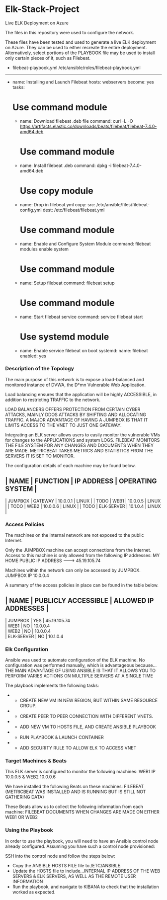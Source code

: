 # Elk-Stack-Project
Live ELK Deployment on Azure

The files in this repository were used to configure the network.



These files have been tested and used to generate a live ELK deployment on Azure. They can be used to either recreate the entire deployment. Alternatively, select portions of the PLAYBOOK file may be used to install only certain pieces of it, such as Filebeat.

  - filebeat-playbook.yml
    /etc/ansible/roles/filebeat-playbook.yml

  ---
- name: Installing and Launch Filebeat
  hosts: webservers
  become: yes
  tasks:
    # Use command module
  - name: Download filebeat .deb file
    command: curl -L -O  https://artifacts.elastic.co/downloads/beats/filebeat/filebeat-7.4.0-amd64.deb

    # Use command module
  - name: Install filebeat .deb
    command: dpkg -i filebeat-7.4.0-amd64.deb

    # Use copy module
  - name: Drop in filebeat.yml
    copy:
      src: /etc/ansible/files/filebeat-config.yml
      dest: /etc/filebeat/filebeat.yml

    # Use command module
  - name: Enable and Configure System Module
    command: filebeat modules enable system

    # Use command module
  - name: Setup filebeat
    command: filebeat setup

    # Use command module
  - name: Start filebeat service
    command: service filebeat start

    # Use systemd module
  - name: Enable service filebeat on boot
      systemd:
      name: filebeat
      enabled: yes



### Description of the Topology

The main purpose of this network is to expose a load-balanced and monitored instance of DVWA, the D*mn Vulnerable Web Application.

Load balancing ensures that the application will be highly ACCESSIBLE, in addition to restricting TRAFFIC to the network.

LOAD BALANCERS OFFERS PROTECTION FROM CERTAIN CYBER ATTACKS, MAINLY DDOS ATTACKS BY SHIFTING AND ALLOCATING TRAFFIC. 
A MAJOR ADVANTAGE OF HAVING A JUMPBOX IS THAT IT LIMITS ACCESS TO THE VNET TO JUST ONE GATEWAY. 

Integrating an ELK server allows users to easily monitor the vulnerable VMs for changes to the APPLICATIONS and system LOGS.
FILEBEAT MONITORS THE FILE SYSTEM FOR ANY CHANGES AND DOCUMENTS WHEN THEY ARE MADE.
METRICBEAT TAKES METRICS AND STATISTICS FROM THE SERVERS IT IS SET TO MONITOR.

The configuration details of each machine may be found below.

| NAME    | FUNCTION   | IP ADDRESS | OPERATING SYSTEM |
-----------------------------------------------------------------------
| JUMPBOX | GATEWAY    | 10.0.0.1   | LINUX            |
| TODO    | WEB1       | 10.0.0.5   | LINUX            |
| TODO    | WEB2     	 | 10.0.0.6   | LINUX            |
| TODO    | ELK-SERVER | 10.1.0.4   | LINUX            |



### Access Policies

The machines on the internal network are not exposed to the public Internet. 

Only the JUMPBOX machine can accept connections from the Internet. Access to this machine is only allowed from the following IP addresses:
MY HOME PUBLIC IP ADDRESS ---> 45.19.105.74

Machines within the network can only be accessed by JUMPBOX.
JUMPBOX IP 10.0.0.4

A summary of the access policies in place can be found in the table below.

| NAME       | PUBLICLY ACCESSIBLE | ALLOWED IP ADDRESSES |
---------------------------------------------------------------------------------------------
| JUMPBOX    | YES                 | 45.19.105.74         
| WEB1       | NO                  | 10.0.0.4             
| WEB2       | NO                  | 10.0.0.4             
| ELK-SERVER | NO                  | 10.1.0.4             




### Elk Configuration

Ansible was used to automate configuration of the ELK machine. No configuration was performed manually, which is advantageous because...
  THE MAIN ADVANTAGE OF USING ANSIBLE IS THAT IT ALLOWS YOU TO PERFORM VARIES ACTIONS ON MULTIPLE SERVERS AT A SINGLE TIME

The playbook implements the following tasks:

- * CREATE NEW VM IN NEW REGION, BUT WITHIN SAME RESOURCE GROUP.
- * CREATE PEER TO PEER CONNECTION WITH DIFFERENT VNETS.
- * ADD NEW VM TO HOSTS FILE, AND CREATE ANSIBLE PLAYBOOK
- * RUN PLAYBOOK & LAUNCH CONTAINER
- * ADD SECURITY RULE TO ALLOW ELK TO ACCESS VNET





### Target Machines & Beats
This ELK server is configured to monitor the following machines:
WEB1 IP 10.0.0.5 & WEB2 10.0.0.6

We have installed the following Beats on these machines:
FILEBEAT (METRICBEAT WAS INSTALLED AND IS RUNNING BUT IS STILL NOT GATHERING DATA)

These Beats allow us to collect the following information from each machine:
FILEBEAT DOCUMENTS WHEN CHANGES ARE MADE ON EITHER WEB1 OR WEB2


### Using the Playbook
In order to use the playbook, you will need to have an Ansible control node already configured. Assuming you have such a control node provisioned: 

SSH into the control node and follow the steps below:
- Copy the ANSIBLE HOSTS FILE file to /ETC/ANSIBLE.
- Update the HOSTS file to include...INTERNAL IP ADDRESS OF THE WEB SERVERS & ELK SERVERS, AS WELL AS THE REMOTE USER INFORMATION
- Run the playbook, and navigate to KIBANA to check that the installation worked as expected.





